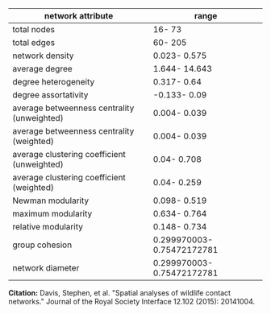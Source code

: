 network attribute|range
---|---
total nodes|16- 73
total edges|60- 205
network density|0.023- 0.575
average degree|1.644- 14.643
degree heterogeneity|0.317- 0.64
degree assortativity|-0.133- 0.09
average betweenness centrality (unweighted)|0.004- 0.039
average betweenness centrality (weighted)|0.004- 0.039
average clustering coefficient (unweighted)|0.04- 0.708
average clustering coefficient (weighted)|0.04- 0.259
Newman modularity|0.098- 0.519
maximum modularity|0.634- 0.764
relative modularity|0.148- 0.734
group cohesion|0.299970003- 0.75472172781
network diameter|0.299970003- 0.75472172781
**Citation:** Davis, Stephen, et al. "Spatial analyses of wildlife contact networks." Journal of the Royal Society Interface 12.102 (2015): 20141004.
